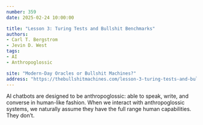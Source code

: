 ```yaml
---
number: 359
date: 2025-02-24 10:00:00

title: "Lesson 3: Turing Tests and Bullshit Benchmarks"
authors:
- Carl T. Bergstrom
- Jevin D. West
tags:
- AI
- Anthropoglossic

site: "Modern-Day Oracles or Bullshit Machines?"
address: "https://thebullshitmachines.com/lesson-3-turing-tests-and-bullshit-benchmarks/index.html"
---
```


AI chatbots are designed to be anthropoglossic: able to speak, write, and converse in human-like fashion. When we interact with anthropoglossic systems, we naturally assume they have the full range human capabilities. They don’t.